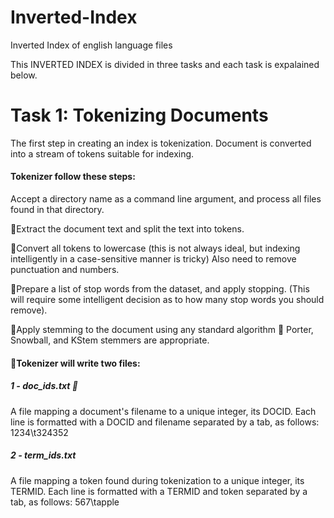 # Inverted-Index
Inverted Index of english language files

This INVERTED INDEX is divided in three tasks and each task is expalained below.

# Task 1: Tokenizing Documents

The first step in creating an index is tokenization. Document is converted into a stream of tokens suitable for indexing.
#### Tokenizer follow these steps:
Accept a directory name as a command line argument, and process all files found in that directory.

􏰤Extract the document text and split the text into tokens.

􏰤Convert all tokens to lowercase (this is not always ideal, but indexing intelligently in a case-sensitive manner is tricky) Also need to remove punctuation and numbers.

􏰤Prepare a list of stop words from the dataset, and apply stopping. 
(This will require some intelligent decision as to how many stop words you should remove).

􏰤Apply stemming to the document using any standard algorithm 􏰧 Porter, Snowball, and KStem stemmers are appropriate.

#### 􏰤Tokenizer will write two files:
##### 1 - doc_ids.txt 􏰧 
A file mapping a document's filename to a unique integer, its DOCID. Each line is formatted with a DOCID and filename separated by a tab, as follows:
1234\t324352 

##### 2 - term_ids.txt 
A file mapping a token found during tokenization to a unique integer, its TERMID. Each line is formatted with a TERMID and token separated by a tab, as follows:
567\tapple

